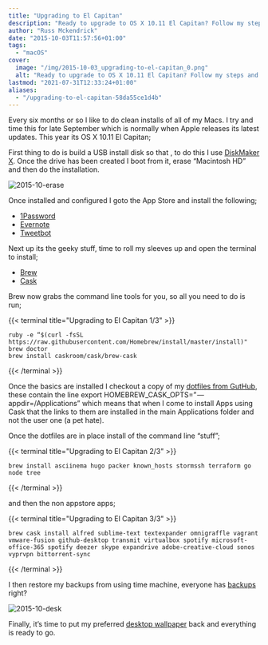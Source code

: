 ```yaml
---
title: "Upgrading to El Capitan"
description: "Ready to upgrade to OS X 10.11 El Capitan? Follow my steps and enjoy a smooth transition with enhanced performance!"
author: "Russ Mckendrick"
date: "2015-10-03T11:57:56+01:00"
tags:
  - "macOS"
cover:
  image: "/img/2015-10-03_upgrading-to-el-capitan_0.png"
  alt: "Ready to upgrade to OS X 10.11 El Capitan? Follow my steps and enjoy a smooth transition with enhanced performance!"
lastmod: "2021-07-31T12:33:24+01:00"
aliases:
  - "/upgrading-to-el-capitan-58da55ce1d4b"
---
```


Every six months or so I like to do clean installs of all of my Macs. I try and time this for late September which is normally when Apple releases its latest updates. This year its OS X 10.11 El Capitan;

First thing to do is build a USB install disk so that , to do this I use [DiskMaker X](http://diskmakerx.com). Once the drive has been created I boot from it, erase “Macintosh HD” and then do the installation.

![2015-10-erase](/img/2015-10-03_upgrading-to-el-capitan_1.png)

Once installed and configured I goto the App Store and install the following;

- [1Password](https://agilebits.com/onepassword)
- [Evernote](https://evernote.com)
- [Tweetbot](http://tapbots.com/tweetbot/mac/)

Next up its the geeky stuff, time to roll my sleeves up and open the terminal to install;

- [Brew](http://brew.sh)
- [Cask](http://caskroom.io)

Brew now grabs the command line tools for you, so all you need to do is run;

{{< terminal title="Upgrading to El Capitan 1/3" >}}
```
ruby -e “$(curl -fsSL https://raw.githubusercontent.com/Homebrew/install/master/install)"
brew doctor
brew install caskroom/cask/brew-cask
```
{{< /terminal >}}

Once the basics are installed I checkout a copy of my [dotfiles from GutHub](https://github.com/russmckendrick/dotfiles), these contain the line export HOMEBREW_CASK_OPTS=” — appdir=/Applications” which means that when I come to install Apps using Cask that the links to them are installed in the main Applications folder and not the user one (a pet hate).

Once the dotfiles are in place install of the command line “stuff”;

{{< terminal title="Upgrading to El Capitan 2/3" >}}
```
brew install asciinema hugo packer known_hosts stormssh terraform go node tree
```
{{< /terminal >}}

and then the non appstore apps;

{{< terminal title="Upgrading to El Capitan 3/3" >}}
```
brew cask install alfred sublime-text textexpander omnigraffle vagrant vmware-fusion github-desktop transmit virtualbox spotify microsoft-office-365 spotify deezer skype expandrive adobe-creative-cloud sonos vyprvpn bittorrent-sync
```
{{< /terminal >}}

I then restore my backups from using time machine, everyone has [backups](/2015/02/08/backups/) right?

![2015-10-desk](/img/2015-10-03_upgrading-to-el-capitan_2.png)

Finally, it’s time to put my preferred [desktop wallpaper](/2015/03/15/desktop-wallpaper/) back and everything is ready to go.
